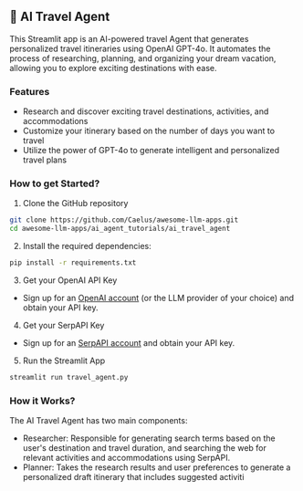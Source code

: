 ## 🛫 AI Travel Agent
This Streamlit app is an AI-powered travel Agent that generates personalized travel itineraries using OpenAI GPT-4o. It automates the process of researching, planning, and organizing your dream vacation, allowing you to explore exciting destinations with ease.

### Features
- Research and discover exciting travel destinations, activities, and accommodations
- Customize your itinerary based on the number of days you want to travel
- Utilize the power of GPT-4o to generate intelligent and personalized travel plans

### How to get Started?

1. Clone the GitHub repository

```bash
git clone https://github.com/Caelus/awesome-llm-apps.git
cd awesome-llm-apps/ai_agent_tutorials/ai_travel_agent
```
2. Install the required dependencies:

```bash
pip install -r requirements.txt
```
3. Get your OpenAI API Key

- Sign up for an [OpenAI account](https://platform.openai.com/) (or the LLM provider of your choice) and obtain your API key.

4. Get your SerpAPI Key

- Sign up for an [SerpAPI account](https://serpapi.com/) and obtain your API key.

5. Run the Streamlit App
```bash
streamlit run travel_agent.py
```

### How it Works?

The AI Travel Agent has two main components:
- Researcher: Responsible for generating search terms based on the user's destination and travel duration, and searching the web for relevant activities and accommodations using SerpAPI.
- Planner: Takes the research results and user preferences to generate a personalized draft itinerary that includes suggested activiti